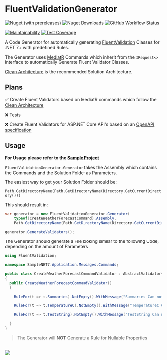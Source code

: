 # FluentValidationGenerator

![Nuget (with prereleases)](https://img.shields.io/nuget/vpre/FluentValidationGenerator?logo=NuGet)
![Nuget Downloads](https://img.shields.io/nuget/dt/FluentValidationGenerator?label=Nuget%20Downloads&logo=NuGet)
![GitHub Workflow Status](https://img.shields.io/github/actions/workflow/status/DawnDevelop/FluentValidationGenerator/CI.yml?logo=GitHub)

[![Maintainability](https://api.codeclimate.com/v1/badges/67fe51f496ce62eea4a8/maintainability)](https://codeclimate.com/github/DawnDevelop/FluentValidationGenerator/maintainability)
[![Test Coverage](https://api.codeclimate.com/v1/badges/67fe51f496ce62eea4a8/test_coverage)](https://codeclimate.com/github/DawnDevelop/FluentValidationGenerator/test_coverage)

A Code Generator for automatically generating [FluentValidation](https://github.com/FluentValidation/FluentValidation) Classes for .NET 7+ with predefined Rules.

The Generator uses [MediatR](https://github.com/jbogard/MediatR) Commands which inherit from the `IRequest<>` interface to automatically Generate Fluent Validator Classes.

[Clean Architecture](https://github.com/jasontaylordev/CleanArchitecture) is the recommended Solution Architecture.

## Plans

:white_check_mark: Create Fluent Validators based on MediatR commands which follow the [Clean Architecture](https://github.com/jasontaylordev/CleanArchitecture)

:x: Tests

:x: Create Fluent Validators for ASP.NET Core API's based on an [OpenAPI specification](https://github.com/OAI/OpenAPI-Specification/)


## Usage

**For Usage please refer to the [Sample Project](/Samples/SampleNET7/)**

`FluentValidationGenerator.Generator` takes the Assembly which contains the Commands and the Solution Folder as Parameters.

The easiest way to get your Solution Folder should be:

`Path.GetDirectoryName(Path.GetDirectoryName(Directory.GetCurrentDirectory()))`

This should result in:
```cs
var generator = new FluentValidationGenerator.Generator(
	typeof(CreateWeatherForecastCommand).Assembly,
	Path.GetDirectoryName(Path.GetDirectoryName(Directory.GetCurrentDirectory()))!);

generator.GenerateValidators();
```

The Generator should generate a File looking similar to the following Code, depending on the amount of Parameters
```cs
using FluentValidation;

namespace SampleNET7.Application.Messages.Commands;

public class CreateWeatherForecastCommandValidator : AbstractValidator<CreateWeatherForecastCommand>
{
  public CreateWeatherForecastCommandValidator()
  {
        
	RuleFor(t => t.Summaries).NotEmpty().WithMessage("Summaries Can not be Empty"); 

	RuleFor(t => t.TemperatureC).NotEmpty().WithMessage("TemperatureC Can not be Empty"); 

	RuleFor(t => t.TestString).NotEmpty().WithMessage("TestString Can not be Empty"); 

  }
}

```

> The Generator will **NOT** Generate a Rule for Nullable Properties



<br>
<a href="https://www.buymeacoffee.com/DawnDevelop"><img src="https://img.buymeacoffee.com/button-api/?text=Coffee :)&emoji=☕&slug=DawnDevelop&button_colour=17a4d3&font_colour=000000&font_family=Inter&outline_colour=000000&coffee_colour=FFDD00" /></a>

